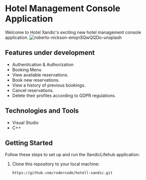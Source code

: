 # Hotel Management Console Application

Welcome to Hotel Xandic's exciting new hotel management console application.
![roberto-nickson-emqnSQwQQDo-unsplash](https://github.com/rodercode/hotell-xandic/assets/54941923/02ca62b5-5dd5-4a3d-9112-a219d28aeda8)


## Features under development
- Authentication & Authorization
- Booking Menu
- View available reservations.
- Book new reservations.
- View a history of previous bookings.
- Cancel reservations.
- Delete their profiles according to GDPR regulations.


## Technologies and Tools
- Visual Studio
- C++

## Getting Started

Follow these steps to set up and run the XandicLifehub application:

1. Clone this repository to your local machine:

   ```bash
   https://github.com/rodercode/hotell-xandic.git
